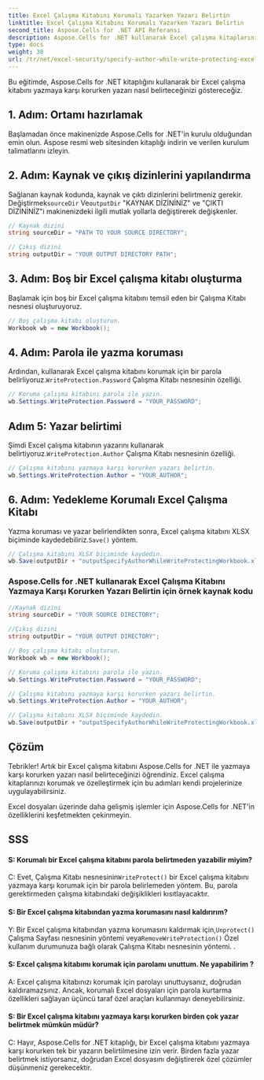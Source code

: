 ```yaml
---
title: Excel Çalışma Kitabını Korumalı Yazarken Yazarı Belirtin
linktitle: Excel Çalışma Kitabını Korumalı Yazarken Yazarı Belirtin
second_title: Aspose.Cells for .NET API Referansı
description: Aspose.Cells for .NET kullanarak Excel çalışma kitaplarınızı nasıl koruyacağınızı ve özelleştireceğinizi öğrenin. C# ile adım adım öğretici.
type: docs
weight: 30
url: /tr/net/excel-security/specify-author-while-write-protecting-excel-workbook/
---
```


Bu eğitimde, Aspose.Cells for .NET kitaplığını kullanarak bir Excel çalışma kitabını yazmaya karşı korurken yazarı nasıl belirteceğinizi göstereceğiz.

## 1. Adım: Ortamı hazırlamak

Başlamadan önce makinenizde Aspose.Cells for .NET'in kurulu olduğundan emin olun. Aspose resmi web sitesinden kitaplığı indirin ve verilen kurulum talimatlarını izleyin.

## 2. Adım: Kaynak ve çıkış dizinlerini yapılandırma

Sağlanan kaynak kodunda, kaynak ve çıktı dizinlerini belirtmeniz gerekir. Değiştirmek`sourceDir` Ve`outputDir` "KAYNAK DİZİNİNİZ" ve "ÇIKTI DİZİNİNİZ"i makinenizdeki ilgili mutlak yollarla değiştirerek değişkenler.

```csharp
// Kaynak dizini
string sourceDir = "PATH TO YOUR SOURCE DIRECTORY";

// Çıkış dizini
string outputDir = "YOUR OUTPUT DIRECTORY PATH";
```

## 3. Adım: Boş bir Excel çalışma kitabı oluşturma

Başlamak için boş bir Excel çalışma kitabını temsil eden bir Çalışma Kitabı nesnesi oluşturuyoruz.

```csharp
// Boş çalışma kitabı oluşturun.
Workbook wb = new Workbook();
```

## 4. Adım: Parola ile yazma koruması

 Ardından, kullanarak Excel çalışma kitabını korumak için bir parola belirliyoruz.`WriteProtection.Password` Çalışma Kitabı nesnesinin özelliği.

```csharp
// Koruma çalışma kitabını parola ile yazın.
wb.Settings.WriteProtection.Password = "YOUR_PASSWORD";
```

## Adım 5: Yazar belirtimi

 Şimdi Excel çalışma kitabının yazarını kullanarak belirtiyoruz.`WriteProtection.Author` Çalışma Kitabı nesnesinin özelliği.

```csharp
// Çalışma kitabını yazmaya karşı korurken yazarı belirtin.
wb.Settings.WriteProtection.Author = "YOUR_AUTHOR";
```

## 6. Adım: Yedekleme Korumalı Excel Çalışma Kitabı

 Yazma koruması ve yazar belirlendikten sonra, Excel çalışma kitabını XLSX biçiminde kaydedebiliriz.`Save()` yöntem.

```csharp
// Çalışma kitabını XLSX biçiminde kaydedin.
wb.Save(outputDir + "outputSpecifyAuthorWhileWriteProtectingWorkbook.xlsx");
```

### Aspose.Cells for .NET kullanarak Excel Çalışma Kitabını Yazmaya Karşı Korurken Yazarı Belirtin için örnek kaynak kodu 
```csharp
//Kaynak dizini
string sourceDir = "YOUR SOURCE DIRECTORY";

//Çıkış dizini
string outputDir = "YOUR OUTPUT DIRECTORY";

// Boş çalışma kitabı oluşturun.
Workbook wb = new Workbook();

// Koruma çalışma kitabını parola ile yazın.
wb.Settings.WriteProtection.Password = "YOUR_PASSWORD";

// Çalışma kitabını yazmaya karşı korurken yazarı belirtin.
wb.Settings.WriteProtection.Author = "YOUR_AUTHOR";

// Çalışma kitabını XLSX biçiminde kaydedin.
wb.Save(outputDir + "outputSpecifyAuthorWhileWriteProtectingWorkbook.xlsx");

```

## Çözüm

Tebrikler! Artık bir Excel çalışma kitabını Aspose.Cells for .NET ile yazmaya karşı korurken yazarı nasıl belirteceğinizi öğrendiniz. Excel çalışma kitaplarınızı korumak ve özelleştirmek için bu adımları kendi projelerinize uygulayabilirsiniz.

Excel dosyaları üzerinde daha gelişmiş işlemler için Aspose.Cells for .NET'in özelliklerini keşfetmekten çekinmeyin.

## SSS

#### S: Korumalı bir Excel çalışma kitabını parola belirtmeden yazabilir miyim?

 C: Evet, Çalışma Kitabı nesnesinin`WriteProtect()` bir Excel çalışma kitabını yazmaya karşı korumak için bir parola belirlemeden yöntem. Bu, parola gerektirmeden çalışma kitabındaki değişiklikleri kısıtlayacaktır.

#### S: Bir Excel çalışma kitabından yazma korumasını nasıl kaldırırım?

 Y: Bir Excel çalışma kitabından yazma korumasını kaldırmak için,`Unprotect()` Çalışma Sayfası nesnesinin yöntemi veya`RemoveWriteProtection()` Özel kullanım durumunuza bağlı olarak Çalışma Kitabı nesnesinin yöntemi. .

#### S: Excel çalışma kitabımı korumak için parolamı unuttum. Ne yapabilirim ?

A: Excel çalışma kitabınızı korumak için parolayı unuttuysanız, doğrudan kaldıramazsınız. Ancak, korumalı Excel dosyaları için parola kurtarma özellikleri sağlayan üçüncü taraf özel araçları kullanmayı deneyebilirsiniz.

#### S: Bir Excel çalışma kitabını yazmaya karşı korurken birden çok yazar belirtmek mümkün müdür?

C: Hayır, Aspose.Cells for .NET kitaplığı, bir Excel çalışma kitabını yazmaya karşı korurken tek bir yazarın belirtilmesine izin verir. Birden fazla yazar belirtmek istiyorsanız, doğrudan Excel dosyasını değiştirerek özel çözümler düşünmeniz gerekecektir.
